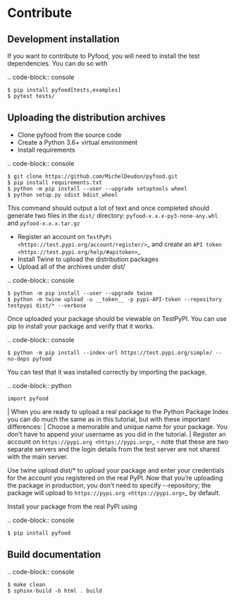 Contribute
===========

Development installation
------------------------

If you want to contribute to Pyfood, you will need to install the test dependencies. You can do so with

.. code-block:: console
    
    $ pip install pyfood[tests,examples]
    $ pytest tests/

Uploading the distribution archives
-----------------------------------

* Clone pyfood from the source code
* Create a Python 3.6+ virtual environment
* Install requirements

.. code-block:: console
    
    $ git clone https://github.com/MichelDeudon/pyfood.git
    $ pip install requirements.txt
    $ python -m pip install --user --upgrade setuptools wheel
    $ python setup.py sdist bdist_wheel

This command should output a lot of text and once completed should generate two files in the ``dist/`` directory:
``pyfood-x.x.x-py3-none-any.whl`` and ``pyfood-x.x.x.tar.gz``


* Register an account on `TestPyPi <https://test.pypi.org/account/register/>`_ and create an `API token <https://test.pypi.org/help/#apitoken>`_
* Install Twine to upload the distribution packages
* Upload all of the archives under dist/

.. code-block:: console
    
    $ python -m pip install --user --upgrade twine
    $ python -m twine upload -u __token__ -p pypi-API-token --repository testpypi dist/* --verbose

Once uploaded your package should be viewable on TestPyPI. You can use pip to install your package and verify that it works.

.. code-block:: console
    
    $ python -m pip install --index-url https://test.pypi.org/simple/ --no-deps pyfood

You can test that it was installed correctly by importing the package.

.. code-block:: python
    
    import pyfood

| When you are ready to upload a real package to the Python Package Index you can do much the same as in this tutorial, but with these important differences:
| Choose a memorable and unique name for your package. You don’t have to append your username as you did in the tutorial.
| Register an account on `https://pypi.org <https://pypi.org>`_ - note that these are two separate servers and the login details from the test server are not shared with the main server.

Use twine upload dist/* to upload your package and enter your credentials for the account you registered on the real PyPI. Now that you’re uploading the package in production, you don’t need to specify --repository; the package will upload to `https://pypi.org <https://pypi.org>`_ by default.

Install your package from the real PyPI using

.. code-block:: console
    
    $ pip install pyfood


Build documentation
------------------------

.. code-block:: console
    
    $ make clean
    $ sphinx-build -b html . build
